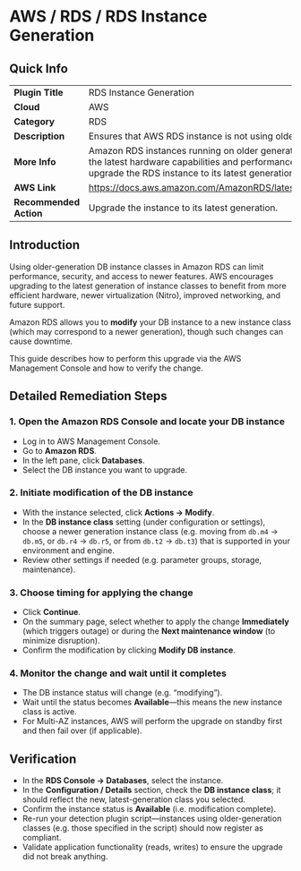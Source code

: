# AWS / RDS / RDS Instance Generation

## Quick Info

| | |
|-|-|
| **Plugin Title** | RDS Instance Generation |
| **Cloud** | AWS |
| **Category** | RDS |
| **Description** | Ensures that AWS RDS instance is not using older generation of EC2 |
| **More Info** | Amazon RDS instances running on older generation EC2 instances may not have access to the latest hardware capabilities and performance improvements. It is recommended to upgrade the RDS instance to its latest generation for optimal performance and security. |
| **AWS Link** | https://docs.aws.amazon.com/AmazonRDS/latest/UserGuide/Concepts.DBInstanceClass.html |
| **Recommended Action** | Upgrade the instance to its latest generation. |


## Introduction

Using older-generation DB instance classes in Amazon RDS can limit performance, security, and access to newer features. AWS encourages upgrading to the latest generation of instance classes to benefit from more efficient hardware, newer virtualization (Nitro), improved networking, and future support.

Amazon RDS allows you to **modify** your DB instance to a new instance class (which may correspond to a newer generation), though such changes can cause downtime.

This guide describes how to perform this upgrade via the AWS Management Console and how to verify the change.


## Detailed Remediation Steps

### 1. Open the Amazon RDS Console and locate your DB instance  
- Log in to AWS Management Console.  
- Go to **Amazon RDS**.  
- In the left pane, click **Databases**.  
- Select the DB instance you want to upgrade.

### 2. Initiate modification of the DB instance  
- With the instance selected, click **Actions → Modify**.  
- In the **DB instance class** setting (under configuration or settings), choose a newer generation instance class (e.g. moving from `db.m4` → `db.m5`, or `db.r4` → `db.r5`, or from `db.t2` → `db.t3`) that is supported in your environment and engine.
- Review other settings if needed (e.g. parameter groups, storage, maintenance).  

### 3. Choose timing for applying the change  
- Click **Continue**.  
- On the summary page, select whether to apply the change **Immediately** (which triggers outage) or during the **Next maintenance window** (to minimize disruption).
- Confirm the modification by clicking **Modify DB instance**.

### 4. Monitor the change and wait until it completes  
- The DB instance status will change (e.g. “modifying”).  
- Wait until the status becomes **Available**—this means the new instance class is active.  
- For Multi-AZ instances, AWS will perform the upgrade on standby first and then fail over (if applicable). 


## Verification

- In the **RDS Console → Databases**, select the instance.  
- In the **Configuration / Details** section, check the **DB instance class**; it should reflect the new, latest-generation class you selected.  
- Confirm the instance status is **Available** (i.e. modification complete).  
- Re-run your detection plugin script—instances using older-generation classes (e.g. those specified in the script) should now register as compliant.  
- Validate application functionality (reads, writes) to ensure the upgrade did not break anything.
